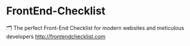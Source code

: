 # FrontEnd-Checklist
🗂 The perfect Front-End Checklist for modern websites and meticulous developers http://frontendchecklist.com
